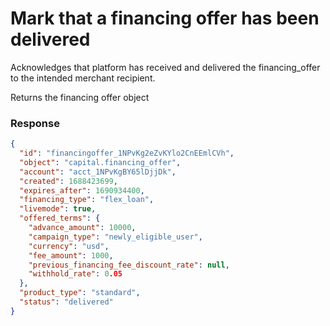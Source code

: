 # Mark that a financing offer has been delivered

Acknowledges that platform has received and delivered the financing_offer to
the intended merchant recipient.

Returns the financing offer object


### Response

```json
{
  "id": "financingoffer_1NPvKg2eZvKYlo2CnEEmlCVh",
  "object": "capital.financing_offer",
  "account": "acct_1NPvKgBY65lDjjDk",
  "created": 1688423699,
  "expires_after": 1690934400,
  "financing_type": "flex_loan",
  "livemode": true,
  "offered_terms": {
    "advance_amount": 10000,
    "campaign_type": "newly_eligible_user",
    "currency": "usd",
    "fee_amount": 1000,
    "previous_financing_fee_discount_rate": null,
    "withhold_rate": 0.05
  },
  "product_type": "standard",
  "status": "delivered"
}
```